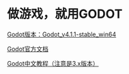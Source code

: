 # 做游戏，就用GODOT
[Godot版本：Godot_v4.1.1-stable_win64](https://godotengine.org/)

[Godot官方文档](https://docs.godotengine.org/en/stable/tutorials/scripting/gdscript/ "其实看引擎内置文档也很方便")

[Godot中文教程（注意是3.x版本）](https://github.com/zfoo-project/godot-start/tree/main)
